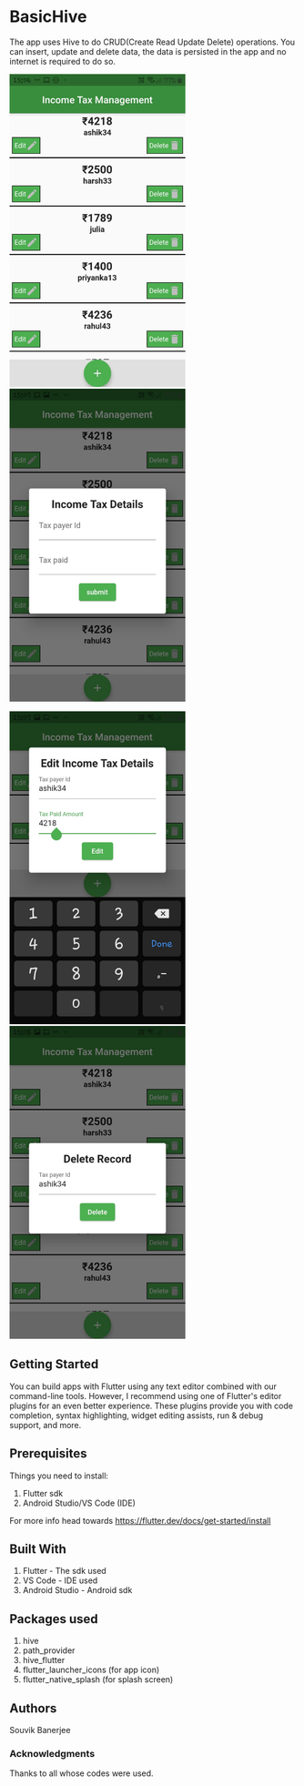 # BasicHive
The app uses Hive to do CRUD(Create Read Update Delete) operations. You can insert, update and delete data, the data is persisted in the app and no internet is required to do so.

<img src = "screenshots/homepage.jpeg" height="550" > <img src = "screenshots/addrecord.jpeg" height="550" >

<img src = "screenshots/editrecord.jpeg" height="550" >  <img src = "screenshots/deleterecord.jpeg" height="550" >

## Getting Started
You can build apps with Flutter using any text editor combined with our command-line tools. However, I recommend using one of Flutter's editor plugins for an even better experience. These plugins provide you with code completion, syntax highlighting, widget editing assists, run & debug support, and more.

## Prerequisites
Things you need to install:
1. Flutter sdk
2. Android Studio/VS Code (IDE)

For more info head towards https://flutter.dev/docs/get-started/install 

## Built With
1. Flutter - The sdk used
2. VS Code - IDE used
3. Android Studio - Android sdk

## Packages used
1. hive
2. path_provider
3. hive_flutter
4. flutter_launcher_icons (for app icon)
5. flutter_native_splash (for splash screen)

## Authors
Souvik Banerjee

### Acknowledgments
Thanks to all whose codes were used.

